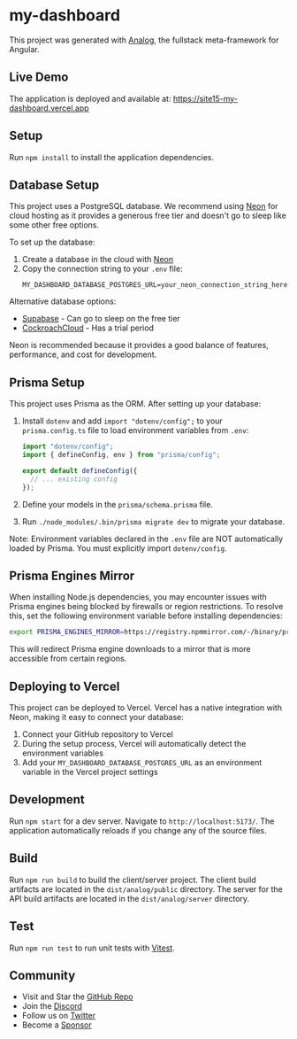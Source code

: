 # my-dashboard

This project was generated with [Analog](https://analogjs.org), the fullstack meta-framework for Angular.

## Live Demo

The application is deployed and available at: https://site15-my-dashboard.vercel.app

## Setup

Run `npm install` to install the application dependencies.

## Database Setup

This project uses a PostgreSQL database. We recommend using [Neon](https://neon.tech/) for cloud hosting as it provides a generous free tier and doesn't go to sleep like some other free options.

To set up the database:

1. Create a database in the cloud with [Neon](https://neon.tech/)
2. Copy the connection string to your `.env` file:
   ```
   MY_DASHBOARD_DATABASE_POSTGRES_URL=your_neon_connection_string_here
   ```

Alternative database options:
- [Supabase](https://supabase.com/) - Can go to sleep on the free tier
- [CockroachCloud](https://www.cockroachlabs.com/) - Has a trial period

Neon is recommended because it provides a good balance of features, performance, and cost for development.

## Prisma Setup

This project uses Prisma as the ORM. After setting up your database:

1. Install `dotenv` and add `import "dotenv/config";` to your `prisma.config.ts` file to load environment variables from `.env`:
   ```typescript
   import "dotenv/config";
   import { defineConfig, env } from "prisma/config";
   
   export default defineConfig({
     // ... existing config
   });
   ```

2. Define your models in the `prisma/schema.prisma` file.

3. Run `./node_modules/.bin/prisma migrate dev` to migrate your database.

Note: Environment variables declared in the `.env` file are NOT automatically loaded by Prisma. You must explicitly import `dotenv/config`.

## Prisma Engines Mirror

When installing Node.js dependencies, you may encounter issues with Prisma engines being blocked by firewalls or region restrictions. To resolve this, set the following environment variable before installing dependencies:

```bash
export PRISMA_ENGINES_MIRROR=https://registry.npmmirror.com/-/binary/prisma
```

This will redirect Prisma engine downloads to a mirror that is more accessible from certain regions.

## Deploying to Vercel

This project can be deployed to Vercel. Vercel has a native integration with Neon, making it easy to connect your database:

1. Connect your GitHub repository to Vercel
2. During the setup process, Vercel will automatically detect the environment variables
3. Add your `MY_DASHBOARD_DATABASE_POSTGRES_URL` as an environment variable in the Vercel project settings

## Development

Run `npm start` for a dev server. Navigate to `http://localhost:5173/`. The application automatically reloads if you change any of the source files.

## Build

Run `npm run build` to build the client/server project. The client build artifacts are located in the `dist/analog/public` directory. The server for the API build artifacts are located in the `dist/analog/server` directory.

## Test

Run `npm run test` to run unit tests with [Vitest](https://vitest.dev).

## Community

- Visit and Star the [GitHub Repo](https://github.com/analogjs/analog)
- Join the [Discord](https://chat.analogjs.org)
- Follow us on [Twitter](https://twitter.com/analogjs)
- Become a [Sponsor](https://github.com/sponsors/brandonroberts)